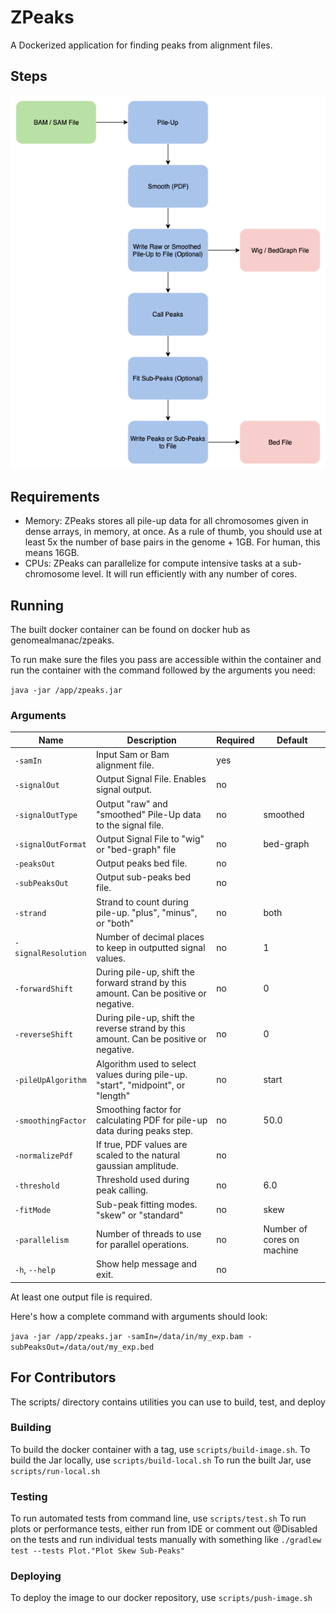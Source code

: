 # ZPeaks

A Dockerized application for finding peaks from alignment files.

## Steps

![ZPeaks Flow](img/zpeaks_flow.png)

## Requirements

- Memory: ZPeaks stores all pile-up data for all chromosomes given in dense arrays, in memory, at once. As a rule 
of thumb, you should use at least 5x the number of base pairs in the genome + 1GB. For human, this means 16GB.
- CPUs: ZPeaks can parallelize for compute intensive tasks at a sub-chromosome level. It will run efficiently with 
any number of cores.

## Running

The built docker container can be found on docker hub as genomealmanac/zpeaks.

To run make sure the files you pass are accessible within the container and run the container with the command 
followed by the arguments you need:

`java -jar /app/zpeaks.jar`

### Arguments

| Name |  Description |  Required | Default |
|---|---|---|---|
| `-samIn` | Input Sam or Bam alignment file. | yes | |
| `-signalOut` | Output Signal File. Enables signal output. | no | |
| `-signalOutType` | Output "raw" and "smoothed" Pile-Up data to the signal file. | no | smoothed |
| `-signalOutFormat` | Output Signal File to "wig" or "bed-graph" file | no | bed-graph |
| `-peaksOut` | Output peaks bed file. | no | |
| `-subPeaksOut` | Output sub-peaks bed file. | no | |
| `-strand` | Strand to count during pile-up. "plus", "minus", or "both" | no | both |
| `-signalResolution` | Number of decimal places to keep in outputted signal values. | no | 1 |
| `-forwardShift` | During pile-up, shift the forward strand by this amount. Can be positive or negative. | no | 0 |
| `-reverseShift` | During pile-up, shift the reverse strand by this amount. Can be positive or negative. | no | 0 |
| `-pileUpAlgorithm` | Algorithm used to select values during pile-up. "start", "midpoint", or "length" | no | start |
| `-smoothingFactor` | Smoothing factor for calculating PDF for pile-up data during peaks step. | no | 50.0 |
| `-normalizePdf` | If true, PDF values are scaled to the natural gaussian amplitude. | no | |
| `-threshold` | Threshold used during peak calling. | no | 6.0 |
| `-fitMode` | Sub-peak fitting modes. "skew" or "standard" | no | skew |
| `-parallelism` | Number of threads to use for parallel operations. | no | Number of cores on machine |
| `-h`, `--help` | Show help message and exit. | no | |

At least one output file is required.

Here's how a complete command with arguments should look:

`java -jar /app/zpeaks.jar -samIn=/data/in/my_exp.bam -subPeaksOut=/data/out/my_exp.bed`

## For Contributors

The scripts/ directory contains utilities you can use to build, test, and deploy

### Building

To build the docker container with a tag, use `scripts/build-image.sh`.
To build the Jar locally, use `scripts/build-local.sh`
To run the built Jar, use `scripts/run-local.sh`

### Testing

To run automated tests from command line, use `scripts/test.sh`
To run plots or performance tests, either run from IDE or comment out @Disabled on the tests and run individual tests 
manually with something like `./gradlew test --tests Plot."Plot Skew Sub-Peaks"`

### Deploying

To deploy the image to our docker repository, use `scripts/push-image.sh`